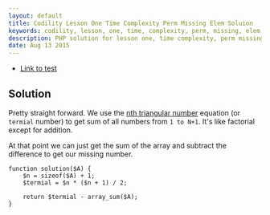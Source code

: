 ```yaml
---
layout: default
title: Codility Lesson One Time Complexity Perm Missing Elem Soluion
keywords: codility, lesson, one, time, complexity, perm, missing, elem, element, solution
description: PHP solution for lesson one, time complexity, perm missing elem programming question.
date: Aug 13 2015
---
```


* [Link to test](https://codility.com/demo/take-sample-test/perm_missing_elem)

## Solution

Pretty straight forward. We use the [nth triangular number](https://en.wikipedia.org/wiki/Triangular_number) equation (or `termial` number) to get sum of all numbers from `1 to N+1`. It's like factorial except for addition.

At that point we can just get the sum of the array and subtract the difference to get our missing number.

~~~
function solution($A) {
    $n = sizeof($A) + 1;
    $termial = $n * ($n + 1) / 2;
    
    return $termial - array_sum($A);
}
~~~